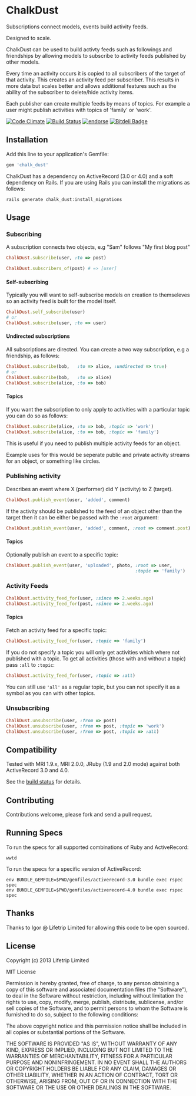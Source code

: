 # ChalkDust

Subscriptions connect models, events build activity feeds.

Designed to scale.

ChalkDust can be used to build activty feeds such as followings and friendships
by allowing models to subscribe to activity feeds published by other models.

Every time an activity occurs it is copied to all subscribers of the target of
that activity. This creates an activity feed per subscriber. This results in
more data but scales better and allows additional features such as the ability
of the subscriber to delete/hide activity items.

Each publisher can create multiple feeds by means of topics. For example a
user might publish activities with topics of 'family' or 'work'.

[![Code Climate](https://codeclimate.com/github/krisleech/chalk_dust.png)](https://codeclimate.com/github/krisleech/chalk_dust)
[![Build Status](https://travis-ci.org/krisleech/chalk_dust.png?branch=master)](https://travis-ci.org/krisleech/chalk_dust)
[![endorse](https://api.coderwall.com/krisleech/endorsecount.png)](https://coderwall.com/krisleech)
[![Bitdeli Badge](https://d2weczhvl823v0.cloudfront.net/krisleech/chalk_dust/trend.png)](https://bitdeli.com/free "Bitdeli Badge")

## Installation

Add this line to your application's Gemfile:

```ruby
gem 'chalk_dust'
```

ChalkDust has a dependency on ActiveRecord (3.0 or 4.0) and a soft dependency
on Rails. If you are using Rails you can install the migrations as follows:

```
rails generate chalk_dust:install_migrations
```

## Usage

### Subscribing

A subscription connects two objects, e.g "Sam" follows "My first blog post"

```ruby
ChalkDust.subscribe(user, :to => post)
```

```ruby
ChalkDust.subscribers_of(post) # => [user]
```

#### Self-subscribing

Typically you will want to self-subscribe models on creation to themseleves so
an activity feed is built for the model itself.

```ruby
ChalkDust.self_subscribe(user)
# or
ChalkDust.subscribe(user, :to => user)
```

#### Undirected subscriptions

All subscriptions are directed. You can create a two way subscription, e.g a
friendship, as follows:

```ruby
ChalkDust.subscribe(bob,   :to => alice, :undirected => true)
# or
ChalkDust.subscribe(bob,   :to => alice)
ChalkDust.subscribe(alice, :to => bob)
```

#### Topics

If you want the subscription to only apply to activities with a particular
topic you can do so as follows:

```ruby
ChalkDust.subscribe(alice, :to => bob, :topic => 'work')
ChalkDust.subscribe(alice, :to => bob, :topic => 'family')
```

This is useful if you need to publish multiple activity feeds for an object.

Example uses for this would be seperate public and private activity streams
for an object, or something like circles.

### Publishing activity

Describes an event where X (performer) did Y (activity) to Z (target).

```ruby
ChalkDust.publish_event(user, 'added', comment)
```

If the activity should be published to the feed of an object other than the
target then it can be either be passed with the `:root` argument:

```ruby
ChalkDust.publish_event(user, 'added', comment, :root => comment.post)
```

#### Topics

Optionally publish an event to a specific topic:

```ruby
ChalkDust.publish_event(user, 'uploaded', photo, :root => user,
                                                 :topic => 'family')
```

### Activity Feeds

```ruby
ChalkDust.activity_feed_for(user, :since => 2.weeks.ago)
ChalkDust.activity_feed_for(post, :since => 2.weeks.ago)
```

#### Topics

Fetch an activity feed for a specific topic:

```ruby
ChalkDust.activity_feed_for(user, :topic => 'family')
```

If you do not specify a topic you will only get activities which where not
published with a topic. To get all activities (those with and without a topic)
pass `:all` to `:topic`:

```ruby
ChalkDust.activity_feed_for(user, :topic => :all)
```

You can still use `'all'` as a regular topic, but you can not specify it as a
symbol as you can with other topics.

### Unsubscribing

```ruby
ChalkDust.unsubscribe(user, :from => post)
ChalkDust.unsubscribe(user, :from => post, :topic => 'work')
ChalkDust.unsubscribe(user, :from => post, :topic => :all)
```

## Compatibility

Tested with MRI 1.9.x, MRI 2.0.0, JRuby (1.9 and 2.0 mode) against both
ActiveRecord 3.0 and 4.0.

See the [build status](https://travis-ci.org/krisleech/chalk_dust) for details.

## Contributing

Contributions welcome, please fork and send a pull request.

## Running Specs

To run the specs for all supported combinations of Ruby and ActiveRecord:

```
wwtd
```

To run the specs for a specific version of ActiveRecord:

```
env BUNDLE_GEMFILE=$PWD/gemfiles/activerecord-3.0 bundle exec rspec spec
env BUNDLE_GEMFILE=$PWD/gemfiles/activerecord-4.0 bundle exec rspec spec
```

## Thanks

Thanks to Igor @ Lifetrip Limited for allowing this code to be open sourced.

## License

Copyright (c) 2013 Lifetrip Limited

MIT License

Permission is hereby granted, free of charge, to any person obtaining
a copy of this software and associated documentation files (the
"Software"), to deal in the Software without restriction, including
without limitation the rights to use, copy, modify, merge, publish,
distribute, sublicense, and/or sell copies of the Software, and to
permit persons to whom the Software is furnished to do so, subject to
the following conditions:

The above copyright notice and this permission notice shall be
included in all copies or substantial portions of the Software.

THE SOFTWARE IS PROVIDED "AS IS", WITHOUT WARRANTY OF ANY KIND,
EXPRESS OR IMPLIED, INCLUDING BUT NOT LIMITED TO THE WARRANTIES OF
MERCHANTABILITY, FITNESS FOR A PARTICULAR PURPOSE AND
NONINFRINGEMENT. IN NO EVENT SHALL THE AUTHORS OR COPYRIGHT HOLDERS BE
LIABLE FOR ANY CLAIM, DAMAGES OR OTHER LIABILITY, WHETHER IN AN ACTION
OF CONTRACT, TORT OR OTHERWISE, ARISING FROM, OUT OF OR IN CONNECTION
WITH THE SOFTWARE OR THE USE OR OTHER DEALINGS IN THE SOFTWARE.

